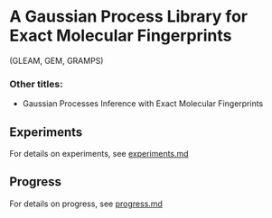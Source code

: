 # A Gaussian Process Library for Exact Molecular Fingerprints

(GLEAM, GEM, GRAMPS)

### Other titles:
* Gaussian Processes Inference with Exact Molecular Fingerprints

## Experiments

For details on experiments, see [experiments.md](./experiments.md)

## Progress

For details on progress, see [progress.md](./progress.md)